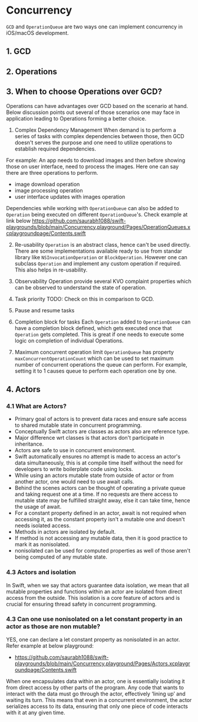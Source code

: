 # Concurrency

`GCD` and `OperationQueue` are two ways one can implement concurrency in iOS/macOS development.

## 1. GCD

## 2. Operations


## 3. When to choose Operations over GCD?
Operations can have advantages over GCD based on the scenario at hand. Below discussion points out several of those
scenarios one may face in application leading to Operations forming a better choice.

1. Complex Dependency Management
When demand is to perform a series of tasks with complex dependencies between those, then GCD doesn't serves the purpose
and one need to utilize operations to establish required dependencies.

For example:
An app needs to download images and then before showing those on user interface, need to process the images. Here one can
say there are three operations to perform.
- image download operation
- image processing operation
- user interface updates with images operation

Dependencies while working with `OperationQueue` can also be added to `Operation` being executed on different `OperationQueue`'s. Check example at link below
https://github.com/saurabh1088/swift-playgrounds/blob/main/Concurrency.playground/Pages/OperationQueues.xcplaygroundpage/Contents.swift


2. Re-usability
`Operation` is an abstract class, hence can't be used directly. There are some implementations available ready to use from
standar library like `NSInvocationOperation` or `BlockOperation`. However one can subclass `Operation` and implement any
custom operation if required. This also helps in re-usability.


3. Observability
Operation provide several KVO complaint properties which can be observed to understand the state of operation.


4. Task priority
TODO: Check on this in comparison to GCD.


5. Pause and resume tasks


6. Completion block for tasks
Each `Operation` added to `OperationQueue` can have a completion block defined, which gets executed once that `Operation` gets
completed. This is great if one needs to execute some logic on completion of individual Operations.


8. Maximum concurrent operation limit
`OperationQueue` has property `maxConcurrentOperationCount` which can be used to set maximum number of concurrent operations
the queue can perform. For example, setting it to 1 causes queue to perform each operation one by one.


## 4. Actors

### 4.1 What are Actors?
- Primary goal of actors is to prevent data races and ensure safe access to shared mutable state in concurrent programming.
- Conceptually Swift actors are classes as actors also are reference type.
- Major difference wrt classes is that actors don't participate in inheritance.
- Actors are safe to use in concurrent environment.
- Swift automatically ensures no attempt is made to access an actor's data simultaneously, this is at compile time itself
without the need for developers to write boilerplate code using locks.
- While using an actors mutable state from outside of actor or from another actor, one would need to use await calls.
- Behind the scenes actors can be thought of operating a private queue and taking request one at a time. If no requests are
there access to mutable state may be fulfilled straight away, else it can take time, hence the usage of await.
- For a constant property defined in an actor, await is not required when accessing it, as the constant property isn't
a mutable one and doesn't needs isolated access.
- Methods in actors are isolated by default.
- If method is not accessing any mutable data, then it is good practice to mark it as nonisolated.
- nonisolated can be used for computed properties as well of those aren't being computed of any mutable state.

### 4.3 Actors and isolation
In Swift, when we say that actors guarantee data isolation, we mean that all mutable properties and functions within an
actor are isolated from direct access from the outside. This isolation is a core feature of actors and is crucial for
ensuring thread safety in concurrent programming.

### 4.3 Can one use nonisolated on a let constant property in an actor as those are non mutable?
YES, one can declare a let constant property as nonisolated in an actor.
Refer example at below playground:
- https://github.com/saurabh1088/swift-playgrounds/blob/main/Concurrency.playground/Pages/Actors.xcplaygroundpage/Contents.swift

When one encapsulates data within an actor, one is essentially isolating it from direct access by other parts of the
program. Any code that wants to interact with the data must go through the actor, effectively ‘lining up’ and waiting
its turn. This means that even in a concurrent environment, the actor serializes access to its data, ensuring that only
one piece of code interacts with it at any given time.

